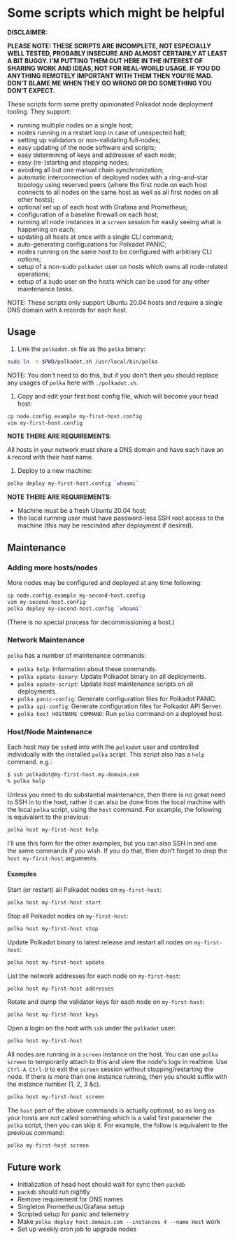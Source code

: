 # Some scripts which might be helpful

**DISCLAIMER:**

**PLEASE NOTE: THESE SCRIPTS ARE INCOMPLETE, NOT ESPECIALLY WELL TESTED, PROBABLY INSECURE AND
ALMOST CERTAINLY AT LEAST A BIT BUGGY. I'M PUTTING THEM OUT HERE IN THE INTEREST OF SHARING WORK
AND IDEAS, NOT FOR REAL-WORLD USAGE. IF YOU DO ANYTHING REMOTELY IMPORTANT WITH THEM THEN YOU'RE
MAD. DON'T BLAME ME WHEN THEY GO WRONG OR DO SOMETHING YOU DON'T EXPECT.**

These scripts form some pretty opinionated Polkadot node deployment tooling. They support:

- running multiple nodes on a single host;
- nodes running in a restart loop in case of unexpected halt;
- setting up validators or non-validating full-nodes;
- easy updating of the node software and scripts;
- easy determining of keys and addresses of each node;
- easy (re-)starting and stopping nodes;
- avoiding all but one manual chain synchronization;
- automatic interconnection of deployed nodes with a ring-and-star topology using reserved peers
  (where the first node on each host connects to all nodes on the same host as well as all first
  nodes on all other hosts);
- optional set up of each host with Grafana and Prometheus;
- configuration of a baseline firewall on each host;
- running all node instances in a `screen` session for easily seeing what is happening on each;
- updating all hosts at once with a single CLI command;
- auto-generating configurations for Polkadot PANIC;
- nodes running on the same host to be configured with arbitrary CLI options;
- setup of a non-sudo `polkadot` user on hosts which owns all node-related operations;
- setup of a sudo user on the hosts which can be used for any other maintenance tasks.

NOTE: These scripts only support Ubuntu 20.04 hosts and require a single DNS domain with `A`
records for each host.

## Usage

1. Link the `polkadot.sh` file as the `polka` binary:

```sh
sudo ln -s $PWD/polkadot.sh /usr/local/bin/polka
```

NOTE: You don't need to do this, but if you don't then you should replace any usages of `polka`
here with `./polkadot.sh`.

1. Copy and edit your first host config file, which will become your head host:

```sh
cp node.config.example my-first-host.config
vim my-first-host.config
```

**NOTE THERE ARE REQUIREMENTS**:

All hosts in your network must share a DNS domain and have each have an `A` record with their host
name.

1. Deploy to a new machine:

```sh
polka deploy my-first-host.config `whoami`
```

**NOTE THERE ARE REQUIREMENTS**:

- Machine must be a fresh Ubuntu 20.04 host;
- the local running user must have password-less SSH root access to the machine (this may be
  rescinded after deployment if desired).

## Maintenance

### Adding more hosts/nodes

More nodes may be configured and deployed at any time following:

```sh
cp node.config.example my-second-host.config
vim my-second-host.config
polka deploy my-second-host.config `whoami`
```

(There is no special process for decommissioning a host.)

### Network Maintenance

`polka` has a number of maintenance commands:

- `polka help`: Information about these commands.
- `polka update-binary`: Update Polkadot binary on all deployments.
- `polka update-script`: Update host maintenance scripts on all deployments.
- `polka panic-config`: Generate configuration files for Polkadot PANIC.
- `polka api-config`: Generate configuration files for Polkadot API Server.
- `polka host HOSTNAME COMMAND`: Run `polka` command on a deployed host.

### Host/Node Maintenance

Each host may be `ssh`ed into with the `polkadot` user and controlled individually with the
installed `polka` script. This script also has a `help` command. e.g.:

```sh
$ ssh polkadot@my-first-host.my-domain.com
% polka help
```

Unless you need to do substantial maintenance, then there is no great need to SSH in to the host,
rather it can also be done from the local machine with the local `polka` script, using the `host`
command. For example, the following is equivalent to the previous:

```sh
polka host my-first-host help
```

I'll use this form for the other examples, but you can also SSH in and use the same commands if
you wish. If you do that, then don't forget to drop the `host my-first-host` arguments.

#### Examples

Start (or restart) all Polkadot nodes on `my-first-host`:

```sh
polka host my-first-host start
```

Stop all Polkadot nodes on `my-first-host`:

```sh
polka host my-first-host stop
```

Update Polkadot binary to latest release and restart all nodes on `my-first-host`:

```sh
polka host my-first-host update
```

List the network addresses for each node on `my-first-host`:

```sh
polka host my-first-host addresses
```

Rotate and dump the validator keys for each node on `my-first-host`:

```sh
polka host my-first-host keys
```

Open a login on the host with `ssh` under the `polkadot` user:

```sh
polka host my-first-host
```

All nodes are running in a `screen` instance on the host. You can use `polka screen` to
temporarily attach to this and view the node's logs in realtime. Use `Ctrl-A Ctrl-D` to exit the
`screen` session without stopping/restarting the node. If there is more than one instance running,
then you should suffix with the instance number (1, 2, 3 &c).

```sh
polka host my-first-host screen
```

The `host` part of the above commands is actually optional, so as long as your hosts are not
called something which is a valid first parameter the `polka` script, then you can skip it. For
example, the follow is equivalent to the previous command:

```sh
polka my-first-host screen
```

## Future work

- Initialization of head host should wait for sync then `packdb`
- `packdb` should run nightly
- Remove requirement for DNS names
- Singleton Prometheus/Grafana setup
- Scripted setup for panic and telemetry
- Make `polka deploy host.domain.com --instances 4 --name Host` work
- Set up weekly cron job to upgrade nodes
